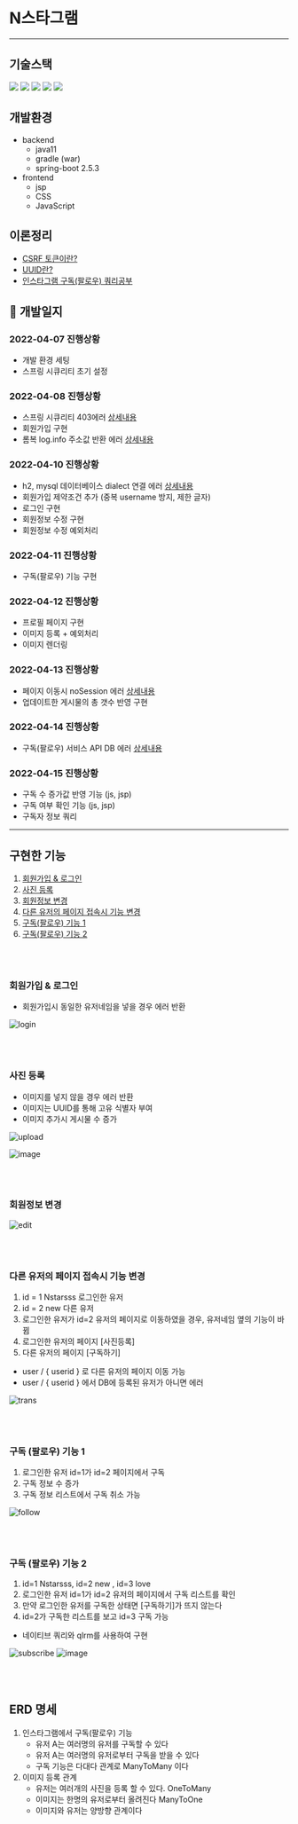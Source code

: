 
# N스타그램
---
## 기술스택
<img src="https://img.shields.io/badge/SpringBoot-badge&logoColor=white"> <img src="https://img.shields.io/badge/JPA-E34F26?badge&logoColor=white"> <img src="https://img.shields.io/badge/MySQL-FCC624?badge&logoColor=black"> <img src="https://img.shields.io/badge/SpringSecurity-4FC08D?badge&logoColor=white"> <img src="https://img.shields.io/badge/RDS-003545?&logo&logoColor=white">




## 개발환경
* backend
  * java11
  * gradle (war)
  * spring-boot 2.5.3
* frontend
  * jsp
  * CSS
  * JavaScript

## 이론정리
* [CSRF 토큰이란?](https://velog.io/@jupiter-j/CSRF%ED%86%A0%ED%81%B0%EC%9D%B4%EB%9E%80)
* [UUID란?](https://velog.io/@jupiter-j/UUID%EB%9E%80-Universally-unique-identifier)
* [인스타그램 구독(팔로우) 쿼리공부 ]()


## 🧭 개발일지
### 2022-04-07 진행상황
* 개발 환경 세팅
* 스프링 시큐리티 초기 설정
### 2022-04-08 진행상황
* 스프링 시큐리티 403에러 [상세내용](https://velog.io/@jupiter-j/%EC%97%90%EB%9F%AC-%EC%8A%A4%ED%94%84%EB%A7%81-%EC%8B%9C%ED%81%90%EB%A6%AC%ED%8B%B0-%EC%97%90%EB%9F%AC-403-404)
* 회원가입 구현 
* 롬복 log.info 주소값 반환 에러 [상세내용](https://velog.io/@jupiter-j/%EC%97%90%EB%9F%ACLombok-%EB%A1%AC%EB%B3%B5-log.info-%EC%A3%BC%EC%86%8C%EA%B0%92-%EB%B0%98%ED%99%98-%EC%97%90%EB%9F%AC)
### 2022-04-10 진행상황
* h2, mysql 데이터베이스 dialect 연결 에러 [상세내용](https://velog.io/@jupiter-j/%EC%97%90%EB%9F%AC-%EB%8D%B0%EC%9D%B4%ED%84%B0%EB%B2%A0%EC%9D%B4%EC%8A%A4-table-doesnt-exist)
* 회원가입 제약조건 추가 (중복 username 방지, 제한 글자)
* 로그인 구현
* 회원정보 수정 구현
* 회원정보 수정 예외처리
### 2022-04-11 진행상황
* 구독(팔로우) 기능 구현
### 2022-04-12 진행상황
* 프로필 페이지 구현
* 이미지 등록 + 예외처리
* 이미지 렌더링
### 2022-04-13 진행상황
* 페이지 이동시 noSession 에러 [상세내용](https://velog.io/@jupiter-j/%EC%97%90%EB%9F%AC-%EC%8A%A4%ED%94%84%EB%A7%81%EB%B6%80%ED%8A%B8-no-Session) 
* 업데이트한 게시물의 총 갯수 반영 구현
### 2022-04-14 진행상황
* 구독(팔로우) 서비스 API DB 에러 [상세내용](https://velog.io/@jupiter-j/DB-%EC%97%90%EB%9F%AC-Unknown-column-fromUserId-in-field-list) 
### 2022-04-15 진행상황
* 구독 수 증가값 반영 기능 (js, jsp)
* 구독 여부 확인 기능 (js, jsp)
* 구독자 정보 쿼리 

---
## 구현한 기능
1. [회원가입 & 로그인](#회원가입-&-로그인)
2. [사진 등록](#사진-등록)
3. [회원정보 변경](#회원정보-변경)
4. [다른 유저의 페이지 접속시 기능 변경](#다른-유저의-페이지-접속시-기능-변경)
5. [구독(팔로우) 기능 1](#구독-(팔로우)-기능-1)
6. [구독(팔로우) 기능 2](#구독-(팔로우)-기능-2)

<br/><br/>
### 회원가입 & 로그인
* 회원가입시 동일한 유저네임을 넣을 경우 에러 반환 

![login](https://user-images.githubusercontent.com/73453283/163678589-5701d4f7-767e-43b8-a147-145b2f0c2d72.gif)

<br/><br/>
### 사진 등록
* 이미지를 넣지 않을 경우 에러 반환
* 이미지는 UUID를 통해 고유 식별자 부여 
* 이미지 추가시 게시물 수 증가  

![upload](https://user-images.githubusercontent.com/73453283/163678622-7d60cab2-bc5c-4b89-a410-8a5a02706ae3.gif)
 
![image](https://user-images.githubusercontent.com/73453283/163676465-f876e503-76a2-44c9-a36b-4bd3b9ae45fb.png)

<br/><br/>
### 회원정보 변경
![edit](https://user-images.githubusercontent.com/73453283/163678644-367d942b-e5f7-42a0-826d-4698de8abf5b.gif)

<br/><br/>
### 다른 유저의 페이지 접속시 기능 변경
1. id = 1 Nstarsss 로그인한 유저
2. id = 2 new 다른 유저
3. 로그인한 유저가 id=2 유저의 페이지로 이동하였을 경우, 유저네임 옆의 기능이 바뀜
4. 로그인한 유저의 페이지 [사진등록]
5. 다른 유저의 페이지 [구독하기]
* user / { userid } 로 다른 유저의 페이지 이동 가능
* user / { userid } 에서 DB에 등록된 유저가 아니면 에러

![trans](https://user-images.githubusercontent.com/73453283/163678657-b5fa801b-1dfd-4c9b-aec6-2c62598c0364.gif)

<br/><br/>
### 구독 (팔로우) 기능 1
1. 로그인한 유저 id=1가 id=2 페이지에서 구독
2. 구독 정보 수 증가
3. 구독 정보 리스트에서 구독 취소 가능

![follow](https://user-images.githubusercontent.com/73453283/163678676-8e0b1cfb-e11b-413d-9c92-cb332b99ad52.gif)

<br/><br/>
### 구독 (팔로우) 기능 2
1. id=1 Nstarsss, id=2 new , id=3 love
2. 로그인한 유저 id=1가 id=2 유저의 페이지에서 구독 리스트를 확인
3. 만약 로그인한 유저를 구독한 상태면 [구독하기]가 뜨지 않는다
4. id=2가 구독한 리스트를 보고 id=3 구독 가능 
* 네이티브 쿼리와  qlrm를 사용하여 구현 

![subscribe](https://user-images.githubusercontent.com/73453283/163678690-f5696fca-fadc-415e-a472-ee3f9aced764.gif)
![image](https://user-images.githubusercontent.com/73453283/163678077-d89e1142-480b-4119-a17f-b44f78fda176.png)



<br/><br/>
## ERD 명세 
1. 인스타그램에서 구독(팔로우) 기능
   * 유저 A는 여러명의 유저를 구독할 수 있다
   * 유저 A는 여러명의 유저로부터 구독을 받을 수 있다
   * 구독 기능은 다대다 관계로 ManyToMany 이다
2. 이미지 등록 관계
   * 유저는 여러개의 사진을 등록 할 수 있다. OneToMany
   * 이미지는 한명의 유저로부터 올려진다 ManyToOne
   * 이미지와 유저는 양방향 관계이다 


